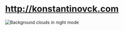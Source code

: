 # http://konstantinovck.com

![Background clouds in night mode]("https://raw.githubusercontent.com/Konstantin-e/konstantinovck.com/master/img/screenshot.png")
